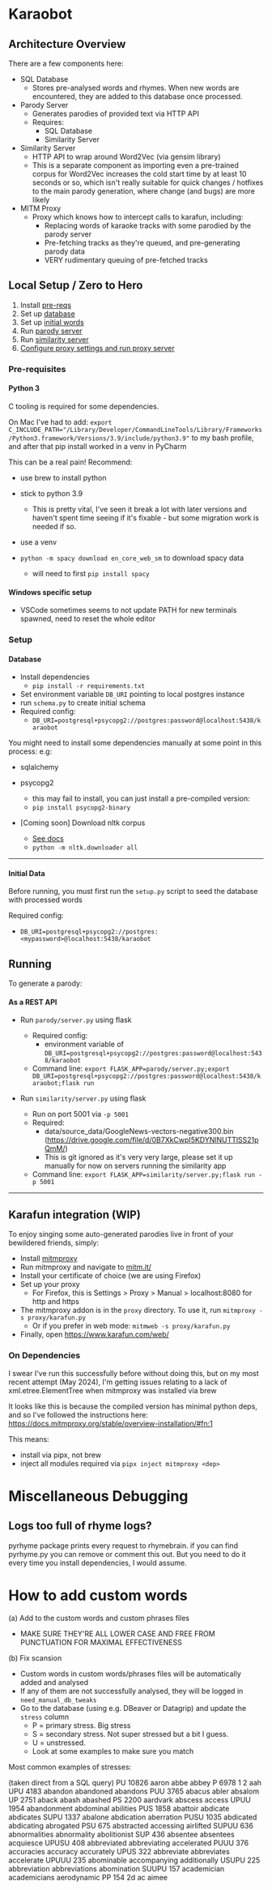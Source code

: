 # Karaobot

## Architecture Overview

There are a few components here: 

* SQL Database
  * Stores pre-analysed words and rhymes. When new words are encountered, they are added to this database once processed.
* Parody Server
  * Generates parodies of provided text via HTTP API
  * Requires: 
    * SQL Database
    * Similarity Server
* Similarity Server
  * HTTP API to wrap around Word2Vec (via gensim library)
  * This is a separate component as importing even a pre-trained corpus for Word2Vec increases the cold start time by at least 10 seconds or so,
  which isn't really suitable for quick changes / hotfixes to the main parody generation, where change (and bugs) are more likely
* MITM Proxy
  * Proxy which knows how to intercept calls to karafun, including: 
    * Replacing words of karaoke tracks with some parodied by the parody server
    * Pre-fetching tracks as they're queued, and pre-generating parody data
    * VERY rudimentary queuing of pre-fetched tracks

## Local Setup / Zero to Hero

1) Install [pre-reqs](#pre-requisites)
2) Set up [database](#database)
3) Set up [initial words](#initial-data)
4) Run [parody server](#as-a-rest-api)
5) Run [similarity server](#as-a-rest-api)
6) [Configure proxy settings and run proxy server](#karafun-integration-wip)

### Pre-requisites

#### Python 3

C tooling is required for some dependencies. 

On Mac I've had to add: `export C_INCLUDE_PATH="/Library/Developer/CommandLineTools/Library/Frameworks/Python3.framework/Versions/3.9/include/python3.9"` 
to my bash profile, and after that pip install worked in a venv in PyCharm

This can be a real pain! 
Recommend: 
* use brew to install python
* stick to python 3.9
  * This is pretty vital, I've seen it break a lot with later versions and haven't spent time seeing if it's fixable - but some migration work is needed if so. 
* use a venv


* `python -m spacy download en_core_web_sm` to download spacy data
  * will need to first `pip install spacy`

#### Windows specific setup

* VSCode sometimes seems to not update PATH for new terminals spawned, need to reset the whole editor


### Setup

#### Database

* Install dependencies
  * `pip install -r requirements.txt`
* Set environment variable `DB_URI` pointing to local postgres instance
* run `schema.py` to create initial schema
* Required config:
  * `DB_URI=postgresql+psycopg2://postgres:password@localhost:5438/karaobot`

You might need to install some dependencies manually at some point in this process: 
e.g: 
* sqlalchemy
* psycopg2
  * this may fail to install, you can just install a pre-compiled version:
  * `pip install psycopg2-binary`

* [Coming soon] Download nltk corpus
  * [See docs](https://www.nltk.org/data.html)
  * `python -m nltk.downloader all`
__________________

#### Initial Data

Before running, you must first run the `setup.py` script to seed the database with processed words 

Required config: 

* `DB_URI=postgresql+psycopg2://postgres:<mypassword>@localhost:5438/karaobot`


## Running

To generate a parody:

#### As a REST API

* Run `parody/server.py` using flask
  * Required config:
    * environment variable of `DB_URI=postgresql+psycopg2://postgres:password@localhost:5438/karaobot`
  * Command line: 
    `export FLASK_APP=parody/server.py;export DB_URI=postgresql+psycopg2://postgres:password@localhost:5438/karaobot;flask run`

* Run `similarity/server.py` using flask
  * Run on port 5001 via `-p 5001`
  * Required: 
    * data/source_data/GoogleNews-vectors-negative300.bin (https://drive.google.com/file/d/0B7XkCwpI5KDYNlNUTTlSS21pQmM/)
    * This is git ignored as it's very very large, please set it up manually for now on servers running the similarity app
  * Command line:
    `export FLASK_APP=similarity/server.py;flask run -p 5001`

__________________

## Karafun integration (WIP)

To enjoy singing some auto-generated parodies live in front of your bewildered friends, simply:

* Install [mitmproxy](https://mitmproxy.org/)
* Run mitmproxy and navigate to [mitm.it/](mitm.it/)
* Install your certificate of choice (we are using Firefox)
* Set up your proxy
  * For Firefox, this is Settings > Proxy > Manual > localhost:8080 for http and https
* The mitmproxy addon is in the `proxy` directory. To use it, run `mitmproxy -s proxy/karafun.py`
  * Or if you prefer in web mode: `mitmweb -s proxy/karafun.py`
* Finally, open https://www.karafun.com/web/

### On Dependencies

I swear I've run this successfully before without doing this, but on my most recent attempt (May 2024), I'm getting issues
relating to a lack of xml.etree.ElementTree when mitmproxy was installed via brew

It looks like this is because the compiled version has minimal python deps, and so I've followed the instructions here: https://docs.mitmproxy.org/stable/overview-installation/#fn:1

This means: 
* install via pipx, not brew
* inject all modules required via `pipx inject mitmproxy <dep>`

# Miscellaneous Debugging

## Logs too full of rhyme logs?

pyrhyme package prints every request to rhymebrain. 
if you can find pyrhyme.py you can remove or comment this out. 
But you need to do it every time you install dependencies, I would assume.


# How to add custom words

(a) Add to the custom words and custom phrases files
* MAKE SURE THEY'RE ALL LOWER CASE AND FREE FROM PUNCTUATION FOR MAXIMAL EFFECTIVENESS

(b) Fix scansion

* Custom words in custom words/phrases files will be automatically added and analysed
* If any of them are not successfully analysed, they will be logged in `need_manual_db_tweaks`
* Go to the database (using e.g. DBeaver or Datagrip) and update the `stress` column
  * P = primary stress. Big stress
  * S = secondary stress. Not super stressed but a bit I guess.
  * U = unstressed. 
  * Look at some examples to make sure you match

Most common examples of stresses: 

(taken direct from a SQL query)
PU	10826	aaron	abbe	abbey
P	6978	1	2	aah
UPU	4183	abandon	abandoned	abandons
PUU	3765	abacus	abler	absalom
UP	2751	aback	abash	abashed
PS	2200	aardvark	abscess	access
UPUU	1954	abandonment	abdominal	abilities
PUS	1858	abattoir	abdicate	abdicates
SUPU	1337	abalone	abdication	aberration
PUSU	1035	abdicated	abdicating	abrogated
PSU	675	abstracted	accessing	airlifted
SUPUU	636	abnormalities	abnormality	abolitionist
SUP	436	absentee	absentees	acquiesce
UPUSU	408	abbreviated	abbreviating	accelerated
PUUU	376	accuracies	accuracy	accurately
UPUS	322	abbreviate	abbreviates	accelerate
UPUUU	235	abominable	accompanying	additionally
USUPU	225	abbreviation	abbreviations	abomination
SUUPU	157	academician	academicians	aerodynamic
PP	154	2d	ac	aimee
